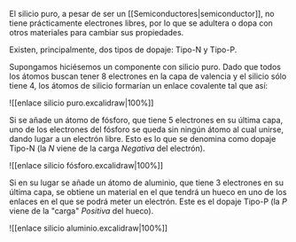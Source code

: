 
El silicio puro, a pesar de ser un [[Semiconductores|semiconductor]], no tiene prácticamente electrones libres, por lo que se adultera o dopa con otros materiales para cambiar sus propiedades.

Existen, principalmente, dos tipos de dopaje: Tipo-N y Tipo-P.

Supongamos hiciésemos un componente con silicio puro. Dado que todos los átomos buscan tener 8 electrones en la capa de valencia y el silicio sólo tiene 4, los átomos de silicio formarían un enlace covalente tal que así:

![[enlace silicio puro.excalidraw|100%]]

Si se añade un átomo de fósforo, que tiene 5 electrones en su última capa, uno de los electrones del fósforo se queda sin ningún átomo al cual unirse, dando lugar a un electrón libre. Esto es lo que se denomina como dopaje Tipo-N (la *N* viene de la carga *Negativa* del electrón).

![[enlace silicio fósforo.excalidraw|100%]]

Si en su lugar se añade un átomo de aluminio, que tiene 3 electrones en su última capa, se obtiene un material en el que tendrá un hueco en uno de los enlaces en el que se podrá meter un electrón. Este es el dopaje Tipo-P (la *P* viene de la "carga" *Positiva* del hueco).

![[enlace silicio aluminio.excalidraw|100%]]